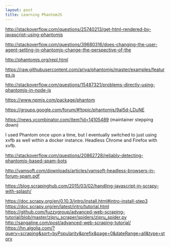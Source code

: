 ```yaml
---
layout: post
title: Learning PhantomJS
---
```

http://stackoverflow.com/questions/25740213/get-html-rendered-by-javascript-using-phantomjs

http://stackoverflow.com/questions/39680316/does-changing-the-user-agent-setting-in-phantomjs-change-the-perspective-of-the

http://phantomjs.org/repl.html

https://raw.githubusercontent.com/ariya/phantomjs/master/examples/features.js

http://stackoverflow.com/questions/15487321/problems-directly-using-phantomjs-in-node-js

https://www.npmjs.com/package/phantom

https://groups.google.com/forum/#!topic/phantomjs/9aI5d-LDuNE

https://news.ycombinator.com/item?id=14105489 (maintainer stepping down)


I used Phantom once upon a time, but I eventually switched to just using xvfb as well within a docker instance. Headless Chrome and Firefox with xvfb.

http://stackoverflow.com/questions/20862728/reliably-detecting-phantomjs-based-spam-bots

http://vamsoft.com/downloads/articles/vamsoft-headless-browsers-in-forum-spam.pdf

https://blog.scrapinghub.com/2015/03/02/handling-javascript-in-scrapy-with-splash/


https://doc.scrapy.org/en/0.10.3/intro/install.html#intro-install-step3
https://doc.scrapy.org/en/latest/intro/tutorial.html
https://github.com/fuzzygroup/advanced-web-scraping-tutorial/blob/master/zipru_scraper/spiders/zipru_spider.py
http://sangaline.com/post/advanced-web-scraping-tutorial/
https://hn.algolia.com/?query=scraping&sort=byPopularity&prefix&page=0&dateRange=all&type=story
